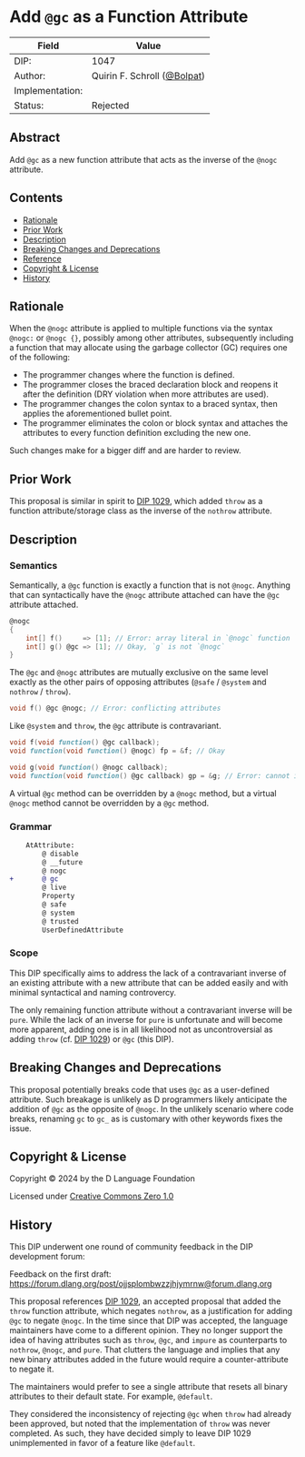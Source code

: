 # Add `@gc` as a Function Attribute

| Field           | Value                                                           |
|-----------------|-----------------------------------------------------------------|
| DIP:            | 1047                                                            |
| Author:         | Quirin F. Schroll ([@Bolpat](github.com/Bolpat))                |
| Implementation: |                                                                 |
| Status:         | Rejected                                                        |

## Abstract

Add `@gc` as a new function attribute that acts as the inverse of the `@nogc` attribute.

## Contents
* [Rationale](#rationale)
* [Prior Work](#prior-work)
* [Description](#description)
* [Breaking Changes and Deprecations](#breaking-changes-and-deprecations)
* [Reference](#reference)
* [Copyright & License](#copyright--license)
* [History](#history)

## Rationale

When the `@nogc` attribute is applied to multiple functions via the syntax `@nogc:` or `@nogc {}`,
possibly among other attributes,
subsequently including a function that may allocate using the garbage collector (GC) requires one of the following:
* The programmer changes where the function is defined.
* The programmer closes the braced declaration block and reopens it after the definition (DRY violation when more attributes are used).
* The programmer changes the colon syntax to a braced syntax, then applies the aforementioned bullet point.
* The programmer eliminates the colon or block syntax and attaches the attributes to every function definition excluding the new one.

Such changes make for a bigger diff and are harder to review.

## Prior Work

This proposal is similar in spirit to [DIP 1029](https://github.com/dlang/DIPs/blob/master/DIPs/accepted/DIP1029.md),
which added `throw` as a function attribute/storage class as the inverse of the `nothrow` attribute.

## Description

### Semantics

Semantically, a `@gc` function is exactly a function that is not `@nogc`.
Anything that can syntactically have the `@nogc` attribute attached can have the `@gc` attribute attached.

```d
@nogc
{
    int[] f()     => [1]; // Error: array literal in `@nogc` function `f` may cause a GC allocation
    int[] g() @gc => [1]; // Okay, `g` is not `@nogc`
}
```

The `@gc` and `@nogc` attributes are mutually exclusive on the same level
exactly as the other pairs of opposing attributes (`@safe` / `@system` and `nothrow` / `throw`).

```d
void f() @gc @nogc; // Error: conflicting attributes
```

Like `@system` and `throw`, the `@gc` attribute is contravariant.

```d
void f(void function() @gc callback);
void function(void function() @nogc) fp = &f; // Okay

void g(void function() @nogc callback);
void function(void function() @gc callback) gp = &g; // Error: cannot implicitly convert expression `& g` of type `void function(void function() @nogc callback)` to `void function(void function() @gc callback)`
```

A virtual `@gc` method can be overridden by a `@nogc` method,
but a virtual `@nogc` method cannot be overridden by a `@gc` method.

### Grammar

```diff
    AtAttribute:
        @ disable
        @ __future
        @ nogc
+       @ gc
        @ live
        Property
        @ safe
        @ system
        @ trusted
        UserDefinedAttribute
```

### Scope

This DIP specifically aims to address the lack of a contravariant inverse of an existing attribute
with a new attribute that can be added easily and with minimal syntactical and naming controvercy.

The only remaining function attribute without a contravariant inverse will be `pure`.
While the lack of an inverse for `pure` is unfortunate and will become more apparent,
adding one is in all likelihood not as uncontroversial as adding `throw` (cf. [DIP 1029](https://github.com/dlang/DIPs/blob/master/DIPs/accepted/DIP1029.md))
or `@gc` (this DIP).

## Breaking Changes and Deprecations

This proposal potentially breaks code that uses `@gc` as a user-defined attribute.
Such breakage is unlikely as D programmers likely anticipate the addition of `@gc` as the opposite of `@nogc`.
In the unlikely scenario where code breaks,
renaming `gc` to `gc_` as is customary with other keywords fixes the issue.

## Copyright & License
Copyright © 2024 by the D Language Foundation

Licensed under [Creative Commons Zero 1.0](https://creativecommons.org/publicdomain/zero/1.0/legalcode.txt)

## History
This DIP underwent one round of community feedback in the DIP development forum:

Feedback on the first draft:
https://forum.dlang.org/post/ojjsplombwzzjhjymrnw@forum.dlang.org

This proposal references [DIP 1029](https://github.com/dlang/DIPs/blob/master/DIPs/accepted/DIP1029.md), an accepted proposal that added the `throw` function attribute, which negates `nothrow`, as a justification for adding `@gc` to negate `@nogc`. In the time since that DIP was accepted, the language maintainers have come to a different opinion. They no longer support the idea of having attributes such as `throw`, `@gc`, and `impure` as counterparts to `nothrow`, `@nogc`, and `pure`. That clutters the language and implies that any new binary attributes added in the future would require a counter-attribute to negate it.

The maintainers would prefer to see a single attribute that resets all binary attributes to their default state. For example, `@default`.

They considered the inconsistency of rejecting `@gc` when `throw` had already been approved, but noted that the implementation of `throw` was never completed. As such, they have decided simply to leave DIP 1029 unimplemented in favor of a feature like `@default`.
